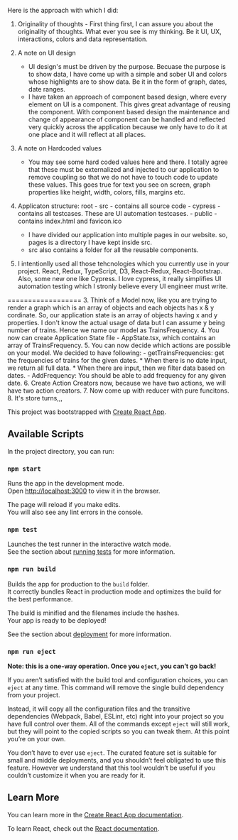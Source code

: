 Here is the approach with which I did:

1. 	Originality of thoughts - First thing first, I can assure you about the originality of thoughts. What ever you see is my thinking. Be it UI, UX, interactions, colors and data representation. 

2. 	A note on UI design 
	- UI design's must be driven by the purpose. Becuase the purpose is to show data, I have come up with a simple and sober UI and colors whose highlights are to show data. Be it in the form of graph, dates, date ranges.
	- I have taken an approach of component based design, where every element on UI is a component. This gives great advantage of reusing the component. With component based design the maintenance and change of appearance of component can be handled and reflected very quickly across the application because we only have to do it at one place and it will reflect at all places.
	
3. 	A note on Hardcoded values
	- You may see some hard coded values here and there. I totally agree that these must be externalized and injected to our application to remove coupling so that we do not have to touch code to update these values. This goes true for text you see on screen, graph properties like height, width, colors, fills, margins etc.

4. 	Applicaton structure:
	root
		- src - contains all source code
		- cypress - contains all testcases. These are UI automation testcases.
		- public - contains index.html and favicon.ico
		
	- I have divided our application into multiple pages in our website. so, pages is a directory I have kept inside src.
	- src also contains a folder for all the reusable components.
	
5. 	I intentionlly used all those tehcnologies which you currently use in your project. React, Redux, TypeScript, D3, 	React-Redux, React-Bootstrap. Also, some new one like Cypress. I love cypress, it really simplifies UI automation 		testing which I stronly believe every UI engineer must write. 

==================
3. 	Think of a Model now, like you are trying to render a graph which is an array of objects and each objects has 
	x & y cordinate. So, our application state is an array of objects having x and y properties. I don't know the actual usage of data but I can assume y being number of trains. Hence we name our model as TrainsFrequency.
4. 	You now can create Application State file - AppState.tsx, which contains an array of TrainsFrequency. 
5. 	You can now decide which actions are possible on your model. We decided to have following:
	- getTrainsFrequencies: get the frequencies of trains for the given dates.
		* When there is no date input, we return all full data.
		* When there are input, then we filter data based on dates.
	- AddFrequency: You should be able to add frequency for any given date. 
6. 	Create Action Creators now, because we have two actions, we will have two action creators.
7. 	Now come up with reducer with pure funcitons.
8.  It's store turns,,,




This project was bootstrapped with [Create React App](https://github.com/facebook/create-react-app).

## Available Scripts

In the project directory, you can run:

### `npm start`

Runs the app in the development mode.<br>
Open [http://localhost:3000](http://localhost:3000) to view it in the browser.

The page will reload if you make edits.<br>
You will also see any lint errors in the console.

### `npm test`

Launches the test runner in the interactive watch mode.<br>
See the section about [running tests](https://facebook.github.io/create-react-app/docs/running-tests) for more information.

### `npm run build`

Builds the app for production to the `build` folder.<br>
It correctly bundles React in production mode and optimizes the build for the best performance.

The build is minified and the filenames include the hashes.<br>
Your app is ready to be deployed!

See the section about [deployment](https://facebook.github.io/create-react-app/docs/deployment) for more information.

### `npm run eject`

**Note: this is a one-way operation. Once you `eject`, you can’t go back!**

If you aren’t satisfied with the build tool and configuration choices, you can `eject` at any time. This command will remove the single build dependency from your project.

Instead, it will copy all the configuration files and the transitive dependencies (Webpack, Babel, ESLint, etc) right into your project so you have full control over them. All of the commands except `eject` will still work, but they will point to the copied scripts so you can tweak them. At this point you’re on your own.

You don’t have to ever use `eject`. The curated feature set is suitable for small and middle deployments, and you shouldn’t feel obligated to use this feature. However we understand that this tool wouldn’t be useful if you couldn’t customize it when you are ready for it.

## Learn More

You can learn more in the [Create React App documentation](https://facebook.github.io/create-react-app/docs/getting-started).

To learn React, check out the [React documentation](https://reactjs.org/).
